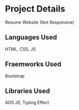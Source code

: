 # Project Details
Resume Website (Not Responsive)

## Languages Used
HTML, CSS, JS
  
## Fraemworks Used
Bootstrap

## Libraries Used
AOS JS, Typing Effect
